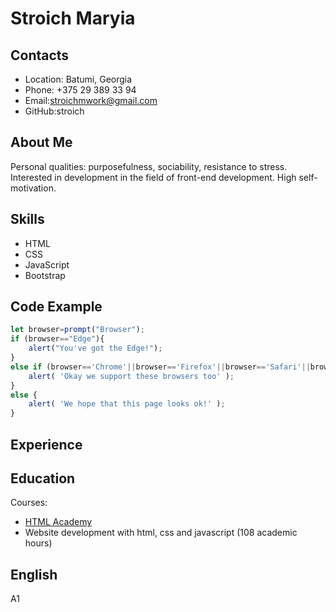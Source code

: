 # Stroich Maryia
## Contacts
+ Location: Batumi, Georgia
+ Phone: +375 29 389 33 94
+ Email:stroichmwork@gmail.com
+ GitHub:stroich
## About Me
Personal qualities: purposefulness, sociability, resistance to stress. Interested in development in the field of front-end development. High self-motivation.
## Skills
+ HTML
+ CSS
+ JavaScript
+ Bootstrap
## Code Example
``` javascript
let browser=prompt("Browser");
if (browser=="Edge"){
    alert("You've got the Edge!");
}
else if (browser=='Chrome'||browser=='Firefox'||browser=='Safari'||browser=='Opera'){
    alert( 'Okay we support these browsers too' );
}
else {
    alert( 'We hope that this page looks ok!' );
}
```
## Experience
## Education
Courses:
+ [HTML Academy](https://htmlacademy.ru/)
+ Website development with html, css and javascript (108 academic hours)
## English
A1

